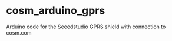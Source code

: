 cosm_arduino_gprs
=================

Arduino code for the Seeedstudio GPRS shield with connection to cosm.com